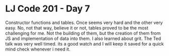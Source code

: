 # LJ Code 201 - Day 7

Constructor functions and tables. Once seems very hard and the other very easy. No, not that way, believe it or not, tables proved to be the most challenging for me. Not the building of them, but the creation of them from JS and implementation of data into them.
I also learned about grit. The Ted talk was very well timed. its a good watch and I will keep it saved for a quick mind check whenever i need it.
